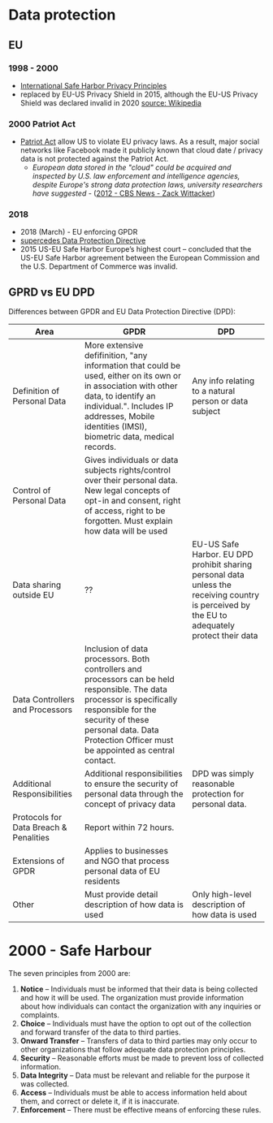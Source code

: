 # Data protection

## EU
### 1998 - 2000
- [International Safe Harbor Privacy Principles](https://en.wikipedia.org/wiki/International_Safe_Harbor_Privacy_Principles)
- replaced by EU-US Privacy Shield in 2015, although the EU-US Privacy Shield was declared invalid in 2020 [source: Wikipedia](https://en.wikipedia.org/wiki/EU%E2%80%93US_Privacy_Shield)

### 2000 Patriot Act
- [Patriot Act](https://en.wikipedia.org/wiki/Patriot_Act) allow US to violate EU privacy laws.  As a result, major social networks like Facebook made it publicly known that cloud date / privacy data is not protected against the Patriot Act.
  - *European data stored in the "cloud" could be acquired and inspected by U.S. law enforcement and intelligence agencies, despite Europe's strong data protection laws, university researchers have suggested* - ([2012 - CBS News - Zack Wittacker](https://www.cbsnews.com/news/patriot-act-can-obtain-data-in-europe-researchers-say/))

### 2018
- 2018 (March) - EU enforcing GPDR
- [supercedes Data Protection Directive](https://www.profolus.com/topics/difference-between-gdpr-and-data-protection-directive/)
- 2015 US-EU Safe Harbor Europe’s highest court – concluded that the US-EU Safe Harbor agreement between the European Commission and the U.S. Department of Commerce was invalid.

## GPRD vs EU DPD
Differences between GPDR and EU Data Protection Directive (DPD):

|Area|GPDR|DPD|
|--|--|--|
|Definition of Personal Data|More extensive defifinition, "any information that could be used, either on its own or in association with other data, to identify an individual.".   Includes IP addresses, Mobile identities (IMSI), biometric data, medical records.|Any info relating to a natural person or data subject|
|Control of Personal Data|Gives individuals or data subjects rights/control over their personal data.  New legal concepts of opt-in and consent, right of access, right to be forgotten.  Must explain how data will be used||
|Data sharing outside EU|??|EU-US Safe Harbor.  EU DPD prohibit sharing personal data unless the receiving country is perceived by the EU to adequately protect their data|
|Data Controllers and Processors|Inclusion of data processors.  Both controllers and processors can be held responsible. The data processor is specifically responsible for the security of these personal data.  Data Protection Officer must be appointed as central contact.||
|Additional Responsibilities|Additional responsibilities to ensure the security of personal data through the concept of privacy data|DPD was simply reasonable protection for personal data.|
|Protocols for Data Breach & Penalities|Report within 72 hours.||
|Extensions of GPDR|Applies to businesses and NGO that process personal data of EU residents||
|Other|Must provide detail description of how data is used|Only high-level description of how data is used|

# 2000 - Safe Harbour
The seven principles from 2000 are:
1. __Notice__ – Individuals must be informed that their data is being collected and how it will be used. The organization must provide information about how individuals can contact the organization with any inquiries or complaints.
1. __Choice__ – Individuals must have the option to opt out of the collection and forward transfer of the data to third parties.
1. __Onward Transfer__ – Transfers of data to third parties may only occur to other organizations that follow adequate data protection principles.
1. __Security__ – Reasonable efforts must be made to prevent loss of collected information.
1. __Data Integrity__ – Data must be relevant and reliable for the purpose it was collected.
1. __Access__ – Individuals must be able to access information held about them, and correct or delete it, if it is inaccurate.
1. __Enforcement__ – There must be effective means of enforcing these rules.
